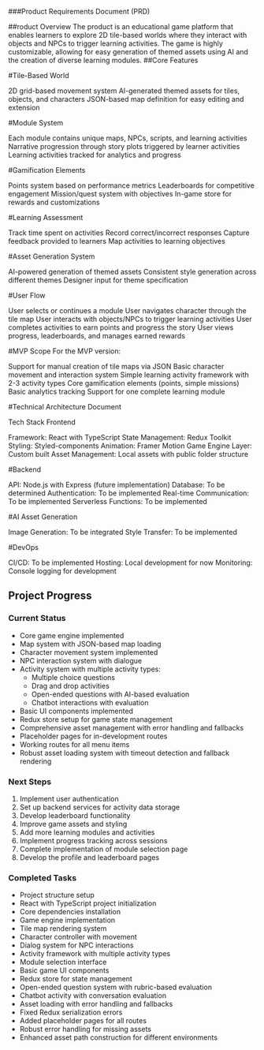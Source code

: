 ###Product Requirements Document (PRD)


##roduct Overview
The product is an educational game platform that enables learners to explore 2D tile-based worlds where they interact with objects and NPCs to trigger learning activities. The game is highly customizable, allowing for easy generation of themed assets using AI and the creation of diverse learning modules.
##Core Features

#Tile-Based World

2D grid-based movement system
AI-generated themed assets for tiles, objects, and characters
JSON-based map definition for easy editing and extension


#Module System

Each module contains unique maps, NPCs, scripts, and learning activities
Narrative progression through story plots triggered by learner activities
Learning activities tracked for analytics and progress


#Gamification Elements

Points system based on performance metrics
Leaderboards for competitive engagement
Mission/quest system with objectives
In-game store for rewards and customizations


#Learning Assessment

Track time spent on activities
Record correct/incorrect responses
Capture feedback provided to learners
Map activities to learning objectives


#Asset Generation System

AI-powered generation of themed assets
Consistent style generation across different themes
Designer input for theme specification



#User Flow

User selects or continues a module
User navigates character through the tile map
User interacts with objects/NPCs to trigger learning activities
User completes activities to earn points and progress the story
User views progress, leaderboards, and manages earned rewards

#MVP Scope
For the MVP version:

Support for manual creation of tile maps via JSON
Basic character movement and interaction system
Simple learning activity framework with 2-3 activity types
Core gamification elements (points, simple missions)
Basic analytics tracking
Support for one complete learning module

#Technical Architecture Document

Tech Stack
Frontend

Framework: React with TypeScript
State Management: Redux Toolkit
Styling: Styled-components
Animation: Framer Motion
Game Engine Layer: Custom built
Asset Management: Local assets with public folder structure

#Backend

API: Node.js with Express (future implementation)
Database: To be determined
Authentication: To be implemented
Real-time Communication: To be implemented
Serverless Functions: To be implemented

#AI Asset Generation

Image Generation: To be integrated
Style Transfer: To be implemented

#DevOps

CI/CD: To be implemented
Hosting: Local development for now
Monitoring: Console logging for development

## Project Progress

### Current Status
- Core game engine implemented
- Map system with JSON-based map loading
- Character movement system implemented
- NPC interaction system with dialogue
- Activity system with multiple activity types:
  - Multiple choice questions
  - Drag and drop activities
  - Open-ended questions with AI-based evaluation
  - Chatbot interactions with evaluation
- Basic UI components implemented
- Redux store setup for game state management
- Comprehensive asset management with error handling and fallbacks
- Placeholder pages for in-development routes
- Working routes for all menu items
- Robust asset loading system with timeout detection and fallback rendering

### Next Steps
1. Implement user authentication
2. Set up backend services for activity data storage
3. Develop leaderboard functionality
4. Improve game assets and styling
5. Add more learning modules and activities
6. Implement progress tracking across sessions
7. Complete implementation of module selection page
8. Develop the profile and leaderboard pages

### Completed Tasks
- Project structure setup
- React with TypeScript project initialization
- Core dependencies installation
- Game engine implementation
- Tile map rendering system
- Character controller with movement
- Dialog system for NPC interactions
- Activity framework with multiple activity types
- Module selection interface
- Basic game UI components
- Redux store for state management
- Open-ended question system with rubric-based evaluation
- Chatbot activity with conversation evaluation
- Asset loading with error handling and fallbacks
- Fixed Redux serialization errors
- Added placeholder pages for all routes
- Robust error handling for missing assets
- Enhanced asset path construction for different environments
